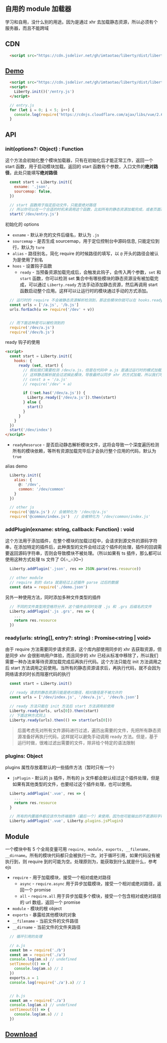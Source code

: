 ## 自用的 module 加载器
学习和自用，没什么别的用途。因为是通过 xhr 去加载静态资源，所以必须有个服务器，而且不能跨域

## CDN
```html
  <script src="https://cdn.jsdelivr.net/gh/imtaotao/liberty/dist/liberty-0.0.1.min.js"></script>
```

## [Demo](./demo)
```html
  <script src="https://cdn.jsdelivr.net/gh/imtaotao/liberty/dist/liberty-0.0.1.min.js"></script>
  <script>
    Liberty.init()('/entry.js')
  </script>
```

```js
  // entry.js
  for (let i = 0; i < 5; i++) {
    console.log(require('https://cdnjs.cloudflare.com/ajax/libs/vue/2.6.10/vue.common.dev.js'));
  }
```

## API
### init(options?: Object) : Function
这个方法会初始化整个模块加载器，只有在初始化后才能正常工作，返回一个 start 函数，用于启动模块加载。返回的 start 函数有个参数，入口文件的**绝对路径**，此处只能填写**绝对路径**

```js
  const start = Liberty.init({
    exname: '.json',
    sourcemap: false, 
  })

  // start 函数用于指定启动文件，只能是绝对路径
  // 所以你可以在一个合适的时机来调用这个函数，比如所有的静态资源加载完成，或者页面某些节点渲染完成后
  start('/dev/entry.js')
```

初始化的 options
- `exname` - 默认补充的文件后缀名，默认为 `.js`
- `sourcemap` - 是否生成 sourcemap，用于定位控制台中源码信息, 只能定位到行，默认为 `ture`
- `alias` - 路径别名，简化 require 的时候路径的填写，以 `@` 开头的路径会被认为是使用了别名
- `hoos` - 设置钩子函数
  + `ready` - 当预备资源加载完成后，会触发此钩子，会传入两个参数，`set` 和 `start` 函数，你可以检测 set 集合中有哪些模块的静态资源没有被加载完成，可以通过 `Liberty.ready` 方法手动添加静态资源，然后再调用 start 函数启动整个应用。这样可以让运行时的模块通过手动的方式添加。
```js
  // 运行时的 require 不会被静态资源解析检测到，那这些模块你就可以在 hooks.ready 钩子中手动加载静态资源
  const urls = ['/a.js', '/b.js']
  urls.forEach(u => require('/dev' + v))


  // 而下面这种是可以被检测到的
  require('/dev/a.js')
  require('/dev/b.js')
``` 

ready 钩子的使用
```html
<script>
  const start = Liberty.init({
    hooks: {
      ready (set, start) {
        // 假如我们需要检测 /dev/a.js，但是在代码中 a.js 是通过运行时的模式加载的，例如
        // 这样静态解析就会过滤掉此模块，导致最终以同步 xhr 的方式加载，所以我们可以在 ready 钩子中手动指定
        // const a = '/a.js'
        // require('/dev' + a)

        if (!set.has('/dev/a.js')) {
          Liberty.ready(['/dev/a.js']).then(start)
        } else {
          start()
        }
      }
    }
  })
  start('/dev/index')
</script>
```
- `readyResoruce` - 是否启动静态解析模块文件，这将会导致一个深度遍历检测所有的模块依赖，等所有资源加载完毕后才会执行整个应用的代码，默认为 `true`

alias demo
```js
  Liberty.init({
    alias: {
      @: '/dev',
      common: '/dev/common'
    }
  })

  // other js
  require('@@/a.js') // 会被转化为 '/dev/@/a.js'
  require('@common/index.js')  // 会被转化为 '/dev/common/index.js'
```

### addPlugin(exname: string, callback: Function) : void
这个方法用于添加插件，在整个模块的加载过程中，会请求到源文件的源码字符串，在添加特定的插件后，此种类型的文件会经过这个插件的处理，插件的回调需要返回源码字符串，否则会导致模块不被处理。（所以如果有 ts 插件，那么都可以使用这种方式处理 ts 文件了 O(∩_∩)O~）

```js
  Liberty.addPlugin('.json', res => JSON.parse(res.resource))

  // other module
  // require 到的 data 就是经过上述插件 parse 过后的数据
  const data = require('./demo.json')
```

另外一种使用方法，同时添加多种文件类型的插件
```js
  // 不同的文件类型用空格符分开，这个插件会同时处理 .js 和 .grs 后缀名的文件
  Liberty.addPlugin('.js .grs', res => {
    ...
    return res.resource
  })
```

### ready(urls: string[], entry?: string) : Promise<string | void>
由于 require 方法需要同步请求资源，这个库内部使用同步的 xhr 去获取资源，但是同步 xhr 会很影响用户体验，而且同步的 xhr 已经从标准中移除了，所以我们需要一种办法来等待资源加载完成后再执行代码。这个方法只能在 init 方法调用之后 start 方法调用之前使用。当所有的静态资源请求后，再执行代码，就不会因为网络请求的时长而阻塞代码的执行

```js
  const start = Liberty.init()

  // ready 请求的静态资源只能是绝对路径，相对路径是不被允许的
  const urls = ['/dev/index.js', '/dev/a.js', '/dev/b.json']

  // ready 方法只能在 init 方法后 start 方法调用前使用
  Liberty.ready(urls, urls[0]).then(start)
  // 下面这种方式同上
  Liberty.ready(urls).then(() => start(urls[0]))
```
> 后面考虑先对所有文件源码进行过滤，遍历出需要的文件，先把所有静态资源准备好再执行代码，这样就可以避免手动调用 ready 方法。但是，基于运行时做，很难过滤出需要的文件，除非给个特定的语法限制

### plugins: Object
plugins 属性存放着默认的一些插件方法（暂时只有一个）

- `jsPlugin` - 默认的 js 插件，所有的 js 文件都会默认经过这个插件处理，但是如果有其他类型的文件，也要经过这个插件处理，也可以使用。

```js
  Liberty.addPlugin('.vue', res => {
    ...
    return res.resource
  }

  // 所有的内置插件都应该作为终端插件（最后一个）来使用，因为他可能输出的不是源码字符串
  Liberty.addPlugin('.vue', Liberty.plugins.jsPlugin)
```

## Module
一个模块中有 5 个全局变量可用 `require, module, exports, __filename, __dirname`。所有的模块代码都只会被执行一次。对于循环引用，如果代码没有被执行到，则 require 到的可能为空。处理原则为，能获取到什么就是什么，参考 ejs

- `require` - 用于加载模块，接受一个相对或绝对路径
  + `async` - `require.async` 用于异步加载模块，接受一个相对或绝对路径，返回一个 promise
  + `all` - `require.all` 用于异步加载多个模块，接受一个包含相对或绝对路径的 url 数组，返回一个 promise
- `module` - 模块的根 object
- `exports` - 暴露给其他模块的对象
- `__filename` - 当前文件的文件路径
- `__dirname` - 当前文件的文件夹路径

```js
  // 循环引用的处理

  // a.js
  const bm = require('./b')
  const am = require('./a')
  console.log(am.a) // undefined
  setTimeout(() => {
    console.log(am.a) // 1
  })
  exports.a = 1
  console.log(require('./a').a) // 1


  // b.js
  const am = require('./a')
  console.log(am.a) // undefined
  setTimeout(() => {
    console.log(am.a) // 1
  })
```

<h2>
  <a download=liberty href=https://raw.githubusercontent.com/imtaotao/liberty/master/dist/liberty-0.0.1.min.js>Download</a>
<h2>